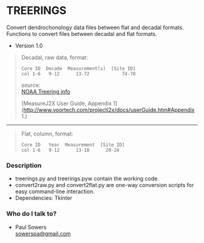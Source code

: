 
# TREERINGS
Convert dendrochonology data files between flat and decadal formats.
Functions to convert files between decadal and flat formats.

* Version 1.0

> Decadal, raw data, format:  
> 
>     Core ID  Decade  Measurement(s)  [Site ID]  
>     col 1-6   9-12      13-72            74-78
> source:  
>    [NOAA Treering info](ftp://ftp.ncdc.noaa.gov/pub/data/paleo/treering/treeinfo.txt)  
>
>    [MeasureJ2X User Guide, Appendix 1](http://www.voortech.com/projectj2x/docs/userGuide.htm#Appendix 1.)  
- - - 
> Flat, column, format:  
>
>     Core ID   Year  Measurement  [Site ID]  
>     col 1-6   9-12      13-18      20-24  

### Description ###

* treerings.py and treerings.pyw contain the working code.
* convert2raw.py and convert2flat.py are one-way conversion scripts for easy command-line interaction.
* Dependencies:
    Tkinter


### Who do I talk to? ###

* Paul Sowers  
    sowerspa@gmail.com
